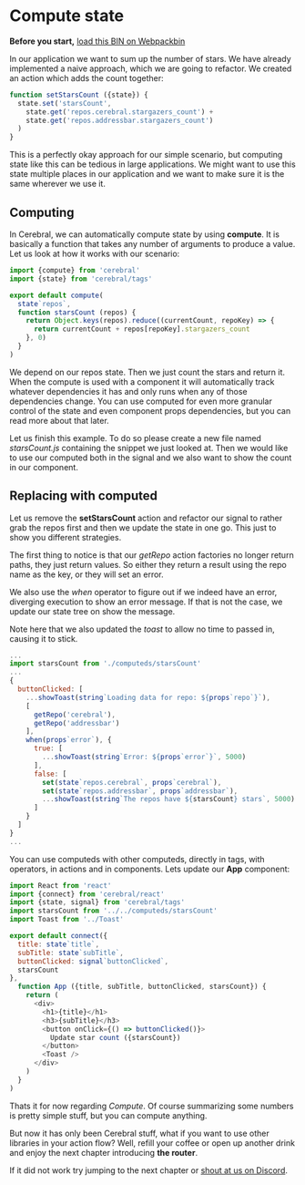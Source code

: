# Compute state

**Before you start,** [load this BIN on Webpackbin](https://webpackbin-prod.firebaseapp.com/#/bins/-KdBaa45GzVJFOxU69Gp)

In our application we want to sum up the number of stars. We have already implemented a naive approach, which we are going to refactor. We created an action which adds the count together:

```js
function setStarsCount ({state}) {
  state.set('starsCount',
    state.get('repos.cerebral.stargazers_count') +
    state.get('repos.addressbar.stargazers_count')
  )
}
```

This is a perfectly okay approach for our simple scenario, but computing state like this can be tedious in large applications. We might want to use this state multiple places in our application and we want to make sure it is the same wherever we use it.

## Computing
In Cerebral, we can automatically compute state by using **compute**. It is basically a function that takes any number of arguments to produce a value. Let us look at how it works with our scenario:

```js
import {compute} from 'cerebral'
import {state} from 'cerebral/tags'

export default compute(
  state`repos`,
  function starsCount (repos) {
    return Object.keys(repos).reduce((currentCount, repoKey) => {
      return currentCount + repos[repoKey].stargazers_count
    }, 0)
  }
)
```

We depend on our repos state. Then we just count the stars and return it. When the compute is used with a component it will automatically track whatever dependencies it has and only runs when any of those dependencies change. You can use computed for even more granular control of the state and even component props dependencies, but you can read more about that later.

Let us finish this example. To do so please create a new file named *starsCount.js* containing the snippet we just looked at. Then we would like to use our computed both in the signal and we also want to show the count in our component.

## Replacing with computed
Let us remove the **setStarsCount** action and refactor our signal to rather grab the repos first and then we update the state in one go. This just to show you different strategies.

The first thing to notice is that our *getRepo* action factories no longer return paths, they just return values. So either they return a result using the repo name as the key, or they will set an error.

We also use the *when* operator to figure out if we indeed have an error, diverging execution to show an error message. If that is not the case, we update our state tree on show the message.

Note here that we also updated the *toast* to allow no time to passed in, causing it to stick.

```js
...
import starsCount from './computeds/starsCount'
...
{
  buttonClicked: [
    ...showToast(string`Loading data for repo: ${props`repo`}`),
    [
      getRepo('cerebral'),
      getRepo('addressbar')
    ],
    when(props`error`), {
      true: [
        ...showToast(string`Error: ${props`error`}`, 5000)
      ],
      false: [
        set(state`repos.cerebral`, props`cerebral`),
        set(state`repos.addressbar`, props`addressbar`),
        ...showToast(string`The repos have ${starsCount} stars`, 5000)
      ]
    }
  ]
}
...
```

You can use computeds with other computeds, directly in tags, with operators, in actions and in components. Lets update our **App** component:

```js
import React from 'react'
import {connect} from 'cerebral/react'
import {state, signal} from 'cerebral/tags'
import starsCount from '../../computeds/starsCount'
import Toast from '../Toast'

export default connect({
  title: state`title`,
  subTitle: state`subTitle`,
  buttonClicked: signal`buttonClicked`,
  starsCount
},
  function App ({title, subTitle, buttonClicked, starsCount}) {
    return (
      <div>
        <h1>{title}</h1>
        <h3>{subTitle}</h3>
        <button onClick={() => buttonClicked()}>
          Update star count ({starsCount})
        </button>
        <Toast />
      </div>
    )
  }
)
```
Thats it for now regarding *Compute*. Of course summarizing some numbers is pretty simple stuff, but you can compute anything.

But now it has only been Cerebral stuff, what if you want to use other libraries in your action flow? Well, refill your coffee or open up another drink and enjoy the next chapter introducing **the router**.

If it did not work try jumping to the next chapter or [shout at us on Discord](https://discord.gg/0kIweV4bd2bwwsvH).
